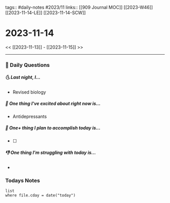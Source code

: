 tags:: #daily-notes #2023/11 
links:: [[909 Journal MOC]] [[2023-W46]] [[2023-11-14-LE]] [[2023-11-14-SCW]]
# 2023-11-14

<< [[2023-11-13]] - [[2023-11-15]] >>

---
### 📅 Daily Questions
##### 🌜 Last night, I...
- Revised biology

##### 🙌 One thing I've excited about right now is...
- Antidepressants

##### 🚀 One+ thing I plan to accomplish today is...
- [ ] 

##### 👎 One thing I'm struggling with today is...
- 

### Todays Notes
```dataview
list 
where file.cday = date("today")
```